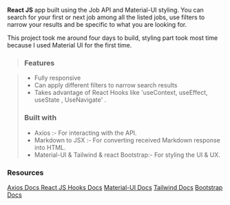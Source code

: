 **React JS** app built using the Job API and Material-UI styling. You can search for your first or next job among all the listed jobs, use filters to narrow your results and be specific to what you are looking for.

This project took me around four days to build, styling part took most time because I used Material UI for the first time.

> ### Features

> - Fully responsive
> - Can apply different filters to narrow search results
> - Takes advantage of React Hooks like 'useContext, useEffect, useState , UseNavigate' .
>
> ### Built with
>
> - Axios :- For interacting with the API.
> - Markdown to JSX :- For converting received Markdown response into HTML.
> - Material-UI & Tailwind & react Bootstrap:- For styling the UI & UX.

### Resources

[ Axios Docs ](https://axios-http.com/docs/intro)
[ React JS Hooks Docs](https://reactjs.org/docs/hooks-intro.html)
[Material-UI Docs](https://mui.com/material-ui/getting-started/installation/)
[Tailwind Docs](https://tailwindcss.com/docs/installation)
[Bootstrap Docs](https://tailwindcss.com/docs/installation)
